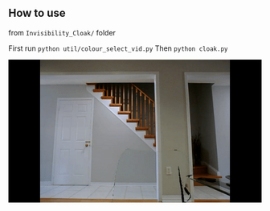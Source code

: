 ## How to use
from `Invisibility_Cloak/` folder

First run `python util/colour_select_vid.py`
Then `python cloak.py`


![example](invisibility.gif)

